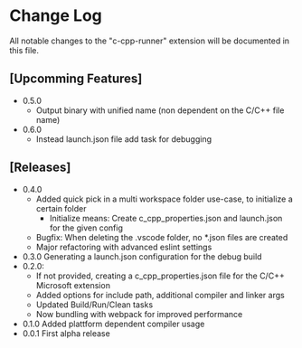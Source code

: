 # Change Log

All notable changes to the "c-cpp-runner" extension will be documented in this file.

## [Upcomming Features]

- 0.5.0
  - Output binary with unified name (non dependent on the C/C++ file name)
- 0.6.0
  - Instead launch.json file add task for debugging

## [Releases]

- 0.4.0
  - Added quick pick in a multi workspace folder use-case, to initialize a certain folder
    - Initialize means: Create c_cpp_properties.json and launch.json for the given config
  - Bugfix: When deleting the .vscode folder, no *.json files are created
  - Major refactoring with advanced eslint settings
- 0.3.0 Generating a launch.json configuration for the debug build
- 0.2.0:
  - If not provided, creating a c_cpp_properties.json file for the C/C++ Microsoft extension
  - Added options for include path, additional compiler and linker args
  - Updated Build/Run/Clean tasks
  - Now bundling with webpack for improved performance
- 0.1.0 Added plattform dependent compiler usage
- 0.0.1 First alpha release
